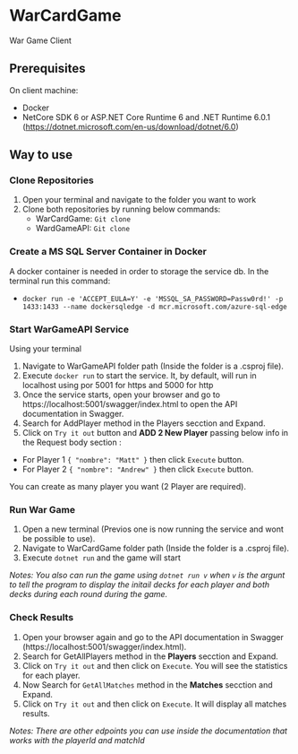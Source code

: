 # WarCardGame
 War Game Client
 
## Prerequisites
On client machine:
- Docker
- NetCore SDK 6 or ASP.NET Core Runtime 6 and .NET Runtime 6.0.1  (https://dotnet.microsoft.com/en-us/download/dotnet/6.0)


## Way to use
### Clone Repositories
1. Open your terminal and navigate to the folder you want to work
2. Clone both repositories by running below commands:
   - WarCardGame: `Git clone`
   - WardGameAPI: `Git clone`

### Create a MS SQL Server Container in Docker
A docker container is needed in order to storage the service db.
In the terminal run this command: 
- `docker run -e 'ACCEPT_EULA=Y' -e 'MSSQL_SA_PASSWORD=Passw0rd!' -p 1433:1433 --name dockersqledge -d mcr.microsoft.com/azure-sql-edge`

### Start WarGameAPI Service
Using your terminal
1. Navigate to WarGameAPI folder path (Inside the folder is a .csproj file).
2. Execute `docker run` to start the service. It, by default, will run in localhost using por 5001 for https and 5000 for http
3. Once the service starts, open your browser and go to https://localhost:5001/swagger/index.html to open the API documentation in Swagger.
4. Search for AddPlayer method in the Players secction and Expand.
5. Click on `Try it out` button and **ADD 2 New Player** passing below info in the Request body section :
  - For Player 1 `{
  "nombre": "Matt"
}` then click `Execute` button.
  - For Player 2 `{
  "nombre": "Andrew"
}` then click `Execute` button.

You can create as many player you want (2 Player are required).

### Run War Game
1. Open a new terminal (Previos one is now running the service and wont be possible to use).
2. Navigate to WarCardGame folder path (Inside the folder is a .csproj file).
3. Execute `dotnet run` and the game will start

*Notes: You also can run the game using `dotnet run v` when `v` is the argunt to tell the program to display the initail decks for each player and both decks during each round during the game.*

### Check Results
1. Open your browser again and go to the API documentation in Swagger (https://localhost:5001/swagger/index.html).
2. Search for GetAllPlayers method in the **Players** secction and Expand.
3. Click on `Try it out` and then click on `Execute`. You will see the statistics for each player.
4. Now Search for `GetAllMatches` method in the **Matches** secction and Expand.
5. Click on `Try it out` and then click on `Execute`. It will display all matches results.

*Notes: There are other edpoints you can use inside the documentation that works with the playerId and matchId*

